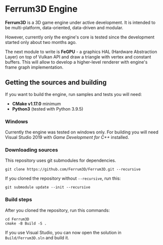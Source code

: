 # Ferrum3D Engine
**Ferrum3D** is a 3D game engine under active development.
It is intended to be multi-platform, data-oriented, data-driven and modular.

However, currently only the engine's core is tested since the development started only about
two months ago.

The next module to write is **FeGPU** - a graphics HAL (Hardware Abstraction Layer) on top of
Vulkan API and draw a triangle with vertex and constant buffers. This will allow to develop
a higher-level renderer with engine's frame graph implementation.

## Getting the sources and building
If you want to build the engine, run samples and tests you will need:
 - **CMake v1.17.0** minimum
 - **Python3** (tested with Python 3.9.5)

### Windows
Currently the engine was tested on windows only. For building you will need
Visual Studio 2019 with *Game Development for C++* installed.

### Downloading sources
This repository uses git submodules for dependencies.
```shell
git clone https://github.com/Ferrum3D/Ferrum3D.git --recursive
```
If you cloned the repository without `--recursive`, run this:
```shell
git submodule update --init --recursive
```

### Build steps
After you cloned the repository, run this commands:
```shell
cd Ferrum3D
cmake -B Build -S .
```

If you use Visual Studio, you can now open the solution in `Build/Ferrum3D.sln`
and build it.
